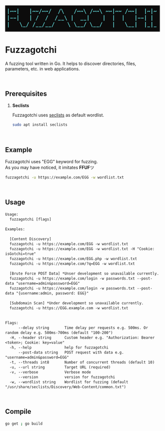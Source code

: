 ![logo](img/logo.png)

# Fuzzagotchi

A fuzzing tool written in Go. It helps to discover directories, files, parameters, etc. in web applications.  

<br />

## Prerequisites

1. **Seclists**

    Fuzzagotchi uses [seclists](https://github.com/danielmiessler/SecLists) as default wordlist.

    ```sh
    sudo apt install seclists
    ```

<br />

## Example

Fuzzagotchi uses "EGG" keyword for fuzzing.  
As you may have noticed, it imitates **FFUF**ツ

```sh
fuzzagotchi -u https://example.com/EGG -w wordlist.txt
```

<br />

## Usage

```
Usage:
  fuzzagotchi [flags]

Examples:

  [Content Discovery]
  fuzzagotchi -u https://example.com/EGG -w wordlist.txt
  fuzzagotchi -u https://example.com/EGG -w wordlist.txt -H "Cookie: isGotchi=true"
  fuzzagotchi -u https://example.com/EGG.php -w wordlist.txt
  fuzzagotchi -u https://example.com/?q=EGG -w wordlist.txt

  [Brute Force POST Data] *Unser development so unavailable currently.
  fuzzagotchi -u https://example.com/login -w passwords.txt --post-data "username=admin&password=EGG"
  fuzzagotchi -u https://example.com/login -w passwords.txt --post-data "{username:admin, password: EGG}"

  [Subdomain Scan] *Under development so unavailable currently.
  fuzzagotchi -u https://EGG.example.com -w wordlist.txt


Flags:
      --delay string       Time delay per requests e.g. 500ms. Or random delay e.g. 500ms-700ms (default "100-200")
  -H, --header string      Custom header e.g. "Authorization: Bearer <token>; Cookie: key=value"
  -h, --help               help for fuzzagotchi
      --post-data string   POST request with data e.g. "username=admin&password=EGG"
  -t, --threads int8       Number of concurrent threads (default 10)
  -u, --url string         Target URL (required)
  -v, --verbose            Verbose mode
      --version            version for fuzzagotchi
  -w, --wordlist string    Wordlist for fuzzing (default "/usr/share/seclists/Discovery/Web-Content/common.txt")
```

<br />

## Compile

```sh
go get ; go build
```